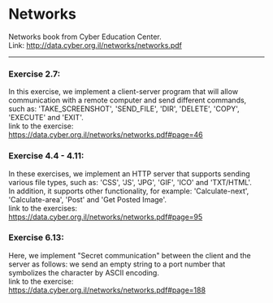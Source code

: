 # Networks
Networks book from Cyber Education Center.\
Link: http://data.cyber.org.il/networks/networks.pdf
***
### Exercise 2.7:
In this exercise, we implement a client-server program that will allow communication with a remote computer and send different commands,  such as: 'TAKE_SCREENSHOT', 'SEND_FILE', 'DIR', 'DELETE', 'COPY', 'EXECUTE' and 'EXIT'.\
link to the exercise: https://data.cyber.org.il/networks/networks.pdf#page=46
### Exercise 4.4 - 4.11: 
In these exercises, we implement an HTTP server that supports sending various file types, such as: 'CSS', 'JS', 'JPG', 'GIF', 'ICO' and 'TXT/HTML'.\
In addition, it supports other functionality, for example: 'Calculate-next', 'Calculate-area', 'Post' and 'Get Posted Image'.\
link to the exercises: https://data.cyber.org.il/networks/networks.pdf#page=95
### Exercise 6.13:
Here, we implement "Secret communication" between the client and the server as follows: we send an empty string to a port number that symbolizes the character by ASCII encoding.\
link to the exercise: https://data.cyber.org.il/networks/networks.pdf#page=188
